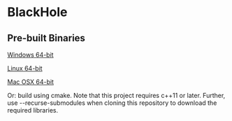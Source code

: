 # BlackHole

## Pre-built Binaries
<a id="raw-url" href="https://github.com/ryanmart00/BlackHole/raw/master/builds/Win64/BlackHole.zip"> Windows 64-bit</a>

<a id="raw-url" href="https://github.com/ryanmart00/BlackHole/raw/master/builds/Linux/BlackHole.zip"> Linux 64-bit</a>

<a id="raw-url" href="https://github.com/ryanmart00/BlackHole/raw/master/builds/MacOS/BlackHole.zip"> Mac OSX 64-bit</a>

Or: build using cmake. Note that this project requires c++11 or later. Further, use --recurse-submodules when cloning this repository to download the required libraries.

